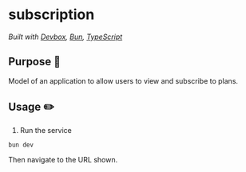 # subscription

_Built with [Devbox][devbox], [Bun][bun], [TypeScript][ts]_

## Purpose :dart:

Model of an application to allow users to view and subscribe to plans.

## Usage :pencil2:

1. Run the service

```sh
bun dev
```

Then navigate to the URL shown.

[devbox]: https://www.jetify.com/devbox
[bun]: https://bun.sh
[ts]: https://www.typescriptlang.org
